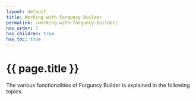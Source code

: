 ```yaml
---
layout: default
title: Working with Forguncy Builder
permalink: /working-with-forguncy-builder/
nav_order: 7
has_children: true
has_toc: true
---
```


# {{ page.title }}

The various functionalities of Forguncy Builder is explained in the following topics.  